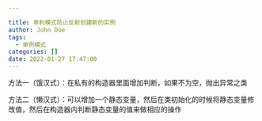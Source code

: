 ```yaml
---

title: 单利模式防止反射创建新的实例
author: John Doe
tags:
  - 单例模式
categories: []
date: 2022-01-27 17:47:00
---
```


方法一（饿汉式）：在私有的构造器里面增加判断，如果不为空，抛出异常之类

方法二（懒汉式）：可以增加一个静态变量，然后在类初始化的时候将静态变量修改值，然后在构造器内判断静态变量的值来做相应的操作

